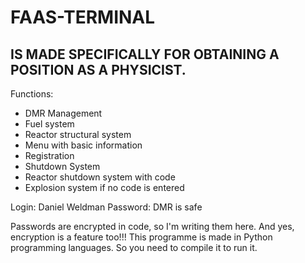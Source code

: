 # FAAS-TERMINAL

## IS MADE SPECIFICALLY FOR OBTAINING A POSITION AS A PHYSICIST. 

Functions:
- DMR Management
- Fuel system
- Reactor structural system
- Menu with basic information
- Registration 
- Shutdown System 
- Reactor shutdown system with code
- Explosion system if no code is entered

Login: Daniel Weldman
Password: DMR is safe

Passwords are encrypted in code, so I'm writing them here. And yes, encryption is a feature too!!!
This programme is made in Python programming languages. So you need to compile it to run it. 
